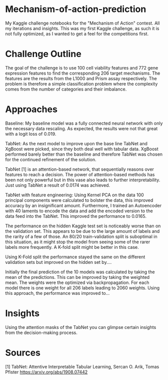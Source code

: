 # Mechanism-of-action-prediction
My Kaggle challenge notebooks for the "Mechanism of Action" contest. All my iterations and insights. This was my first Kaggle challenge, as such it is not fully optimized, as I wanted to get a feel for the competitions first.

# Challenge Outline

The goal of the challenge is to use 100 cell viability features and 772 gene expression features to find the corresponding 206 target mechanisms. The features are the results from the L1000 and Prism assay respectively. The problem is therefore a simple classification problem where the complexity comes from the number of categories and their imbalance. 

# Approaches
Baseline: My baseline model was a fully connected neural network with only the necessary data rescaling. As expected, the results were not that great with a logit loss of 0.019.

TabNet: As the next model to improve upon the base line TabNet and XgBoost were picked, since they both deal well with tabular data. XgBoost performed barely better than the baseline and therefore TabNet was chosen for the continued refinement of the solution. 

TabNet [1] is an attention-based network, that sequentially reasons over features to reach a decision. The power of attention-based methods has been not only powerful but in this vase also leads to further interpretability. Just using TabNet a result of 0.0174 was achieved. 

TabNet with feature engineering: Using Kernel PCA on the data 100 principal components were calculated to bolster the data, this improved accuracy by an insignificant amount. Furthermore, I trained an Autoencoder with 40 laments to encode the data and add the encoded version to the data feed into the TabNet. This improved the performance to 0.0165. 

The performance on the hidden Kaggle test set is noticeably worse than on the validation set. This appears to be due to the large amount of labels and the rarity of a few of those. An 80/20 train-validation split is suboptimal in this situation, as it might stop the model from seeing some of the rarer labels more frequently. A K-fold split might be better in this case. 

Using K-Fold split the performance stayed the same on the different validation sets but improved on the hidden set by.... 

Initially the final prediction of the 10 models was calculated by taking the mean of the predictions. This can be improved by taking the weighted mean. The weights were the optimized via backpropagation. For each model there is one weight for all 206 labels leading to 2060 weights. Using this approach, the performance was improved to... 

# Insights

Using the attention masks of the TabNet you can glimpse certain insights from the decision-making process.



# Sources

[1] TabNet: Attentive Interpretable Tabular Learning, Sercan O. Arik, Tomas Pfister https://arxiv.org/abs/1908.07442
